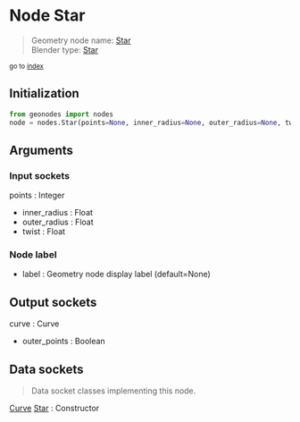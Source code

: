 
# Node Star

> Geometry node name: [Star](https://docs.blender.org/manual/en/latest/modeling/geometry_nodes/material/star.html)<br>
  Blender type: [Star](https://docs.blender.org/api/current/bpy.types.GeometryNodeCurveStar.html)
  
<sub>go to [index](/docs/index.md)</sub>

## Initialization

```python
from geonodes import nodes
node = nodes.Star(points=None, inner_radius=None, outer_radius=None, twist=None, label=None)
```



## Arguments


### Input sockets

points : Integer
- inner_radius : Float
- outer_radius : Float
- twist : Float

### Node label

- label : Geometry node display label (default=None)

## Output sockets

curve : Curve
- outer_points : Boolean

## Data sockets

> Data socket classes implementing this node.
  
[Curve](/docs/sockets/Curve.md) [Star](/docs/sockets/Curve.md#star) : Constructor

